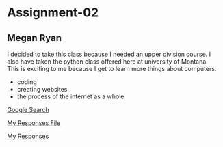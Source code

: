  # Assignment-02
 ## Megan Ryan

  I decided to take this class because I needed an upper division course. I also have taken the python class offered here at university of Montana.  
  This is exciting to me because I get to learn more things about computers.
 - coding
 - creating websites
 - the process of the internet as a whole

 [Google Search](https://www.google.com/)

 [My Responses File](./responses.txt)

 [My Responses](./images/screenshot.png)
